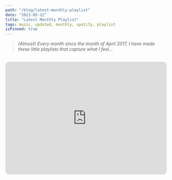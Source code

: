 ```yaml
---
path: "/blog/latest-monthly-playlist"
date: "2023-05-12"
title: "Latest Monthly Playlist"
tags: music, updated, monthly, spotify, playlist
isPinned: true
---
```

<blockquote><i>(Almost) Every month since the month of April 2017, I have made these little playlists that capture what I feel...</i></blockquote>

<br />

<iframe style="border-radius:12px" src="https://open.spotify.com/embed/playlist/6tRDcHZAqYZBYKTu8Mp8hZ?utm_source=generator" width="100%" height="352" frameBorder="0" allowfullscreen="" allow="autoplay; clipboard-write; encrypted-media; fullscreen; picture-in-picture" loading="lazy"></iframe>